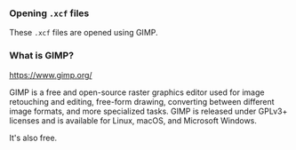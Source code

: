 ### Opening `.xcf` files

These `.xcf` files are opened using GIMP.


### What is GIMP?

https://www.gimp.org/

GIMP is a free and open-source raster graphics editor used for image retouching and editing, free-form drawing, converting between different image formats, and more specialized tasks. GIMP is released under GPLv3+ licenses and is available for Linux, macOS, and Microsoft Windows.

It's also free.